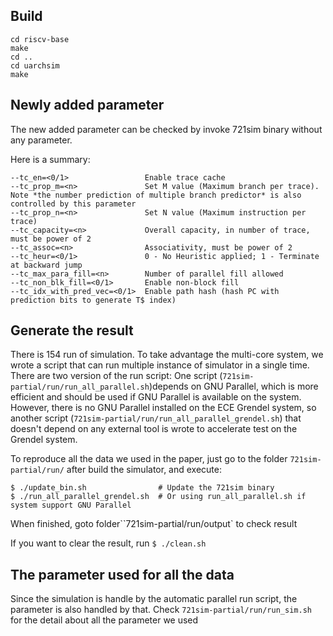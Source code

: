 ## Build

```
cd riscv-base
make
cd ..
cd uarchsim
make
```

## Newly added parameter

The new added parameter can be checked by invoke 721sim binary without any parameter.

Here is a summary:

```
--tc_en=<0/1>                 Enable trace cache
--tc_prop_m=<n>               Set M value (Maximum branch per trace). Note *the number prediction of multiple branch predictor* is also controlled by this parameter
--tc_prop_n=<n>               Set N value (Maximum instruction per trace)
--tc_capacity=<n>             Overall capacity, in number of trace, must be power of 2
--tc_assoc=<n>                Associativity, must be power of 2
--tc_heur=<0/1>               0 - No Heuristic applied; 1 - Terminate at backward jump
--tc_max_para_fill=<n>        Number of parallel fill allowed
--tc_non_blk_fill=<0/1>       Enable non-block fill
--tc_idx_with_pred_vec=<0/1>  Enable path hash (hash PC with prediction bits to generate T$ index)

```

## Generate the result

There is 154 run of simulation. To take advantage the multi-core system, we wrote a script that can run multiple instance of simulator in a single time. There are two version of the run script: One script (`721sim-partial/run/run_all_parallel.sh`)depends on GNU Parallel, which is more efficient and should be used if GNU Parallel is available on the system. However, there is no GNU Parallel installed on the ECE Grendel system, so another script (`721sim-partial/run/run_all_parallel_grendel.sh`) that doesn't depend on any external tool is wrote to accelerate test on the Grendel system.

To reproduce all the data we used in the paper, just go to the folder `721sim-partial/run/` after build the simulator, and execute:

```
$ ./update_bin.sh                # Update the 721sim binary
$ ./run_all_parallel_grendel.sh  # Or using run_all_parallel.sh if system support GNU Parallel
```

When finished, goto folder``721sim-partial/run/output` to check result

If you want to clear the result, run `$ ./clean.sh`

## The parameter used for all the data

Since the simulation is handle by the automatic parallel run script, the parameter is also handled by that. Check `721sim-partial/run/run_sim.sh` for the detail about all the parameter we used